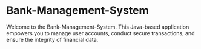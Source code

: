# Bank-Management-System
Welcome to the Bank-Management-System. This Java-based application empowers you to manage user accounts, conduct secure transactions, and ensure the integrity of financial data.
